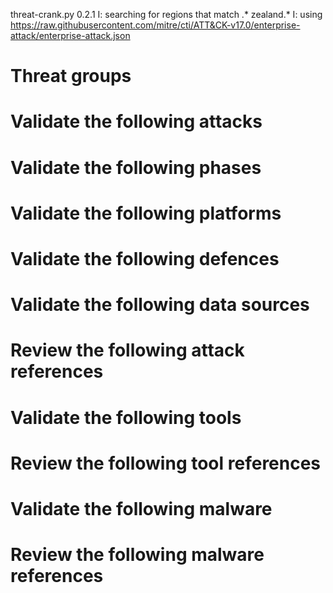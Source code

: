 threat-crank.py 0.2.1
I: searching for regions that match .* zealand.*
I: using https://raw.githubusercontent.com/mitre/cti/ATT&CK-v17.0/enterprise-attack/enterprise-attack.json
# Threat groups


# Validate the following attacks


# Validate the following phases


# Validate the following platforms


# Validate the following defences


# Validate the following data sources


# Review the following attack references


# Validate the following tools


# Review the following tool references


# Validate the following malware


# Review the following malware references


